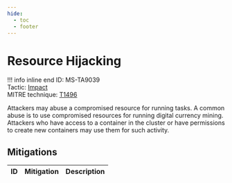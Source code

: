 ```yaml
---
hide:
  - toc
  - footer
---
```


# Resource Hijacking

!!! info inline end
    ID: MS-TA9039<br>
    Tactic: [Impact](../tactics/Impact/index.md) <br>
    MITRE technique: [T1496](https://attack.mitre.org/techniques/T1496/)

Attackers may abuse a compromised resource for running tasks. A common abuse is to use compromised resources for running digital currency mining. Attackers who have access to a container in the cluster or have permissions to create new containers may use them for such activity.

## Mitigations

|ID|Mitigation|Description|
|--|----------|-----------|